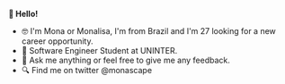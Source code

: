 <b> 👋 Hello!</b>
- 🤓 I'm Mona or Monalisa, I'm from Brazil and I'm 27 looking for a new career opportunity. 
- 🌱 Software Engineer Student at UNINTER.
- 💭 Ask me anything or feel free to give me any feedback.
- 🔍 Find me on twitter @monascape 



